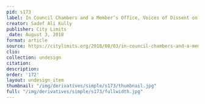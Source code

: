 ```yaml
---
pid: s173
label: In Council Chambers and a Member’s Office, Voices of Dissent on Inwood Rezoning
creator: Sadef Ali Kully
publisher: City Limits
_date: August 3, 2018
format: article
source: https://citylimits.org/2018/08/03/in-council-chambers-and-a-members-office-voices-of-dissent-on-inwood-rezoning/
clio:
collection: undesign
citation:
description:
order: '172'
layout: undesign_item
thumbnail: "/img/derivatives/simple/s173/thumbnail.jpg"
full: "/img/derivatives/simple/s173/fullwidth.jpg"
---
```

